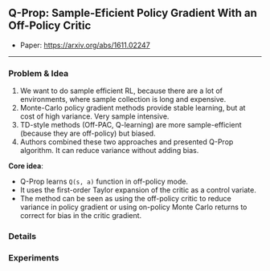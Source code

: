 ## Q-Prop: Sample-Eficient Policy Gradient With an Off-Policy Critic

* Paper: https://arxiv.org/abs/1611.02247

-----

### Problem & Idea

1. We want to do sample efficient RL, because there are a lot of environments, where sample collection is long and expensive.
2. Monte-Carlo policy gradient methods provide stable learning, but at cost of high variance. Very sample intensive.
3. TD-style methods (Off-PAC, Q-learning) are more sample-efficient (because they are off-policy) but biased.
4. Authors combined these two approaches and presented Q-Prop algorithm. It can reduce variance without adding bias.

**Core idea**:
* Q-Prop learns `Q(s, a)` function in off-policy mode.
* It uses the first-order Taylor expansion of the critic as a control variate.
* The method can be seen as using the off-policy critic to reduce variance in policy gradient or using on-policy Monte Carlo returns to correct for bias in the critic gradient.

### Details


### Experiments
